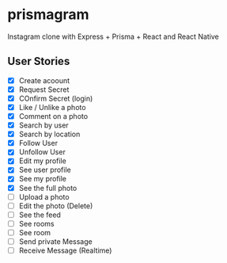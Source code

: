 # prismagram

Instagram clone with Express + Prisma + React and React Native

## User Stories

- [x] Create acoount
- [x] Request Secret
- [x] COnfirm Secret (login)
- [x] Like / Unlike a photo
- [x] Comment on a photo
- [x] Search by user
- [x] Search by location
- [x] Follow User
- [x] Unfollow User
- [x] Edit my profile
- [x] See user profile
- [x] See my profile
- [x] See the full photo
- [ ] Upload a photo
- [ ] Edit the photo (Delete)
- [ ] See the feed
- [ ] See rooms
- [ ] See room
- [ ] Send private Message
- [ ] Receive Message (Realtime)
